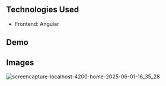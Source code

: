 ## Technologies Used

* Frontend: Angular

## Demo

## Images

![screencapture-localhost-4200-home-2025-06-01-16_35_28](https://github.com/user-attachments/assets/699227f9-45af-4547-aae7-f19230954be5)
